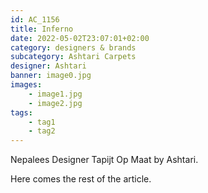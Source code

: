 ```yaml
---
id: AC_1156
title: Inferno
date: 2022-05-02T23:07:01+02:00
category: designers & brands
subcategory: Ashtari Carpets
designer: Ashtari
banner: image0.jpg
images:
    - image1.jpg
    - image2.jpg
tags:
    - tag1
    - tag2
---
```


Nepalees Designer Tapijt Op Maat by Ashtari.

<!--more-->

Here comes the rest of the article.
